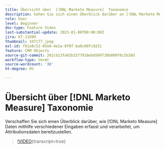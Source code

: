 ```yaml
---
title: Übersicht über  [!DNL Marketo Measure]  Taxonomie
description: Sehen Sie sich einen Überblick darüber an [!DNL Marketo Measure]  wie Daten mithilfe verschiedener Eingaben erfasst und verarbeitet, um Attributionsdaten bereitzustellen.
role: User
level: Beginner
doc-type: Feature Video
last-substantial-update: 2023-01-06T00:00:00Z
jira: KT-11699
thumbnail: 347177.jpeg
exl-id: f81e8c52-85e0-4e2a-8f0f-ba0c00fc9251
feature: CRM Objects
source-git-commit: 262cb13fa02b32f7918ebd569720b80078c2b28d
workflow-type: tm+mt
source-wordcount: '38'
ht-degree: 0%

---
```


# Übersicht über [!DNL Marketo Measure] Taxonomie

Verschaffen Sie sich einen Überblick darüber, wie [!DNL Marketo Measure] Daten mithilfe verschiedener Eingaben erfasst und verarbeitet, um Attributionsdaten bereitzustellen.

>[!VIDEO](https://video.tv.adobe.com/v/347177/?learn=on){transcript=true}
